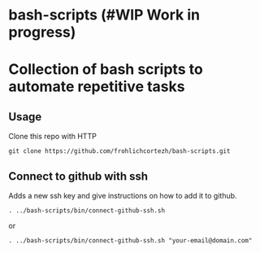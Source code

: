 # bash-scripts (#WIP Work in progress)

# Collection of bash scripts to automate repetitive tasks

## Usage

Clone this repo with HTTP
```
git clone https://github.com/frohlichcortezh/bash-scripts.git
```

## Connect to github with ssh
  Adds a new ssh key and give instructions on how to add it to github.
  ```
  . ../bash-scripts/bin/connect-github-ssh.sh
  ```

  or 
  ```
  . ../bash-scripts/bin/connect-github-ssh.sh "your-email@domain.com"
  ```